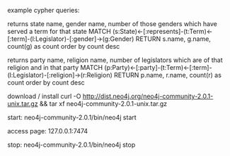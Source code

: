 example cypher queries:

returns state name, gender name, number of those genders which have served a term for that state
MATCH (s:State)<-[:represents]-(t:Term)<-[:term]-(l:Legislator)-[:gender]->(g:Gender)
RETURN s.name, g.name, count(g) as count order by count desc

returns party name, religion name, number of legislators which are of that religion and in that party
MATCH (p:Party)<-[:party]-(t:Term)<-[:term]-(l:Legislator)-[:religion]->(r:Religion)
RETURN p.name, r.name, count(r) as count order by count desc

download / install
curl -O http://dist.neo4j.org/neo4j-community-2.0.1-unix.tar.gz
&& tar xf neo4j-community-2.0.1-unix.tar.gz

start:
neo4j-community-2.0.1/bin/neo4j start

access page:
127.0.0.1:7474

stop:
neo4j-community-2.0.1/bin/neo4j stop
